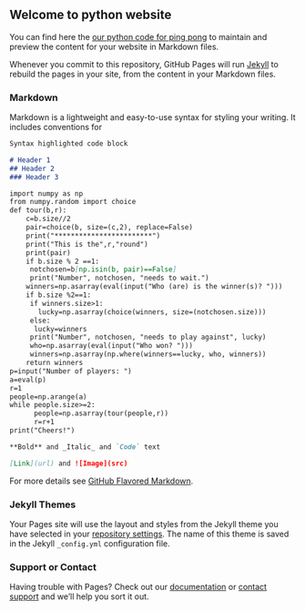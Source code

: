 ## Welcome to python website

You can find here the [our python code for ping pong](https://github.com/zainabnazari/python/blob/master/pingictp.ipynb) to maintain and preview the content for your website in Markdown files.

Whenever you commit to this repository, GitHub Pages will run [Jekyll](https://jekyllrb.com/) to rebuild the pages in your site, from the content in your Markdown files.

### Markdown

Markdown is a lightweight and easy-to-use syntax for styling your writing. It includes conventions for

```markdown
Syntax highlighted code block

# Header 1
## Header 2
### Header 3

import numpy as np
from numpy.random import choice
def tour(b,r):
    c=b.size//2
    pair=choice(b, size=(c,2), replace=False)
    print("************************")
    print("This is the",r,"round")
    print(pair)
    if b.size % 2 ==1:
     notchosen=b[np.isin(b, pair)==False]
     print("Number", notchosen, "needs to wait.")
    winners=np.asarray(eval(input("Who (are) is the winner(s)? ")))
    if b.size %2==1:
     if winners.size>1:
       lucky=np.asarray(choice(winners, size=(notchosen.size)))
     else:
      lucky=winners
     print("Number", notchosen, "needs to play against", lucky)
     who=np.asarray(eval(input("Who won? ")))
     winners=np.asarray(np.where(winners==lucky, who, winners))
    return winners
p=input("Number of players: ")
a=eval(p)
r=1
people=np.arange(a)
while people.size>=2:
      people=np.asarray(tour(people,r))
      r=r+1
print("Cheers!")

**Bold** and _Italic_ and `Code` text

[Link](url) and ![Image](src)
```

For more details see [GitHub Flavored Markdown](https://guides.github.com/features/mastering-markdown/).

### Jekyll Themes

Your Pages site will use the layout and styles from the Jekyll theme you have selected in your [repository settings](https://github.com/zainabnazari/python/settings). The name of this theme is saved in the Jekyll `_config.yml` configuration file.

### Support or Contact

Having trouble with Pages? Check out our [documentation](https://help.github.com/categories/github-pages-basics/) or [contact support](https://github.com/contact) and we’ll help you sort it out.
